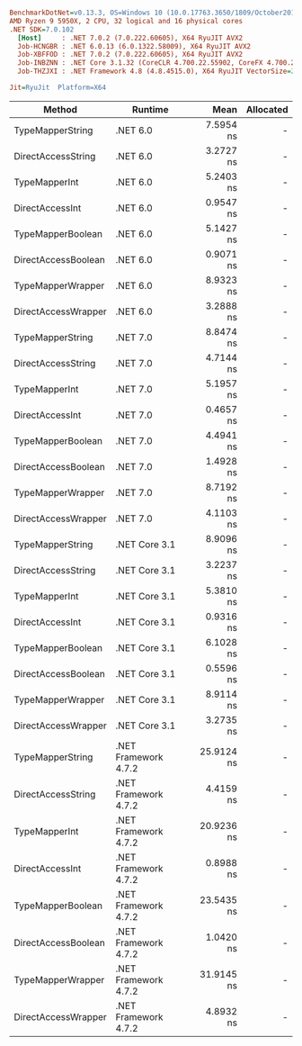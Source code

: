 ``` ini

BenchmarkDotNet=v0.13.3, OS=Windows 10 (10.0.17763.3650/1809/October2018Update/Redstone5), VM=Hyper-V
AMD Ryzen 9 5950X, 2 CPU, 32 logical and 16 physical cores
.NET SDK=7.0.102
  [Host]     : .NET 7.0.2 (7.0.222.60605), X64 RyuJIT AVX2
  Job-HCNGBR : .NET 6.0.13 (6.0.1322.58009), X64 RyuJIT AVX2
  Job-XBFFOD : .NET 7.0.2 (7.0.222.60605), X64 RyuJIT AVX2
  Job-INBZNN : .NET Core 3.1.32 (CoreCLR 4.700.22.55902, CoreFX 4.700.22.56512), X64 RyuJIT AVX2
  Job-THZJXI : .NET Framework 4.8 (4.8.4515.0), X64 RyuJIT VectorSize=256

Jit=RyuJit  Platform=X64  

```
|              Method |              Runtime |       Mean | Allocated |
|-------------------- |--------------------- |-----------:|----------:|
|    TypeMapperString |             .NET 6.0 |  7.5954 ns |         - |
|  DirectAccessString |             .NET 6.0 |  3.2727 ns |         - |
|       TypeMapperInt |             .NET 6.0 |  5.2403 ns |         - |
|     DirectAccessInt |             .NET 6.0 |  0.9547 ns |         - |
|   TypeMapperBoolean |             .NET 6.0 |  5.1427 ns |         - |
| DirectAccessBoolean |             .NET 6.0 |  0.9071 ns |         - |
|   TypeMapperWrapper |             .NET 6.0 |  8.9323 ns |         - |
| DirectAccessWrapper |             .NET 6.0 |  3.2888 ns |         - |
|    TypeMapperString |             .NET 7.0 |  8.8474 ns |         - |
|  DirectAccessString |             .NET 7.0 |  4.7144 ns |         - |
|       TypeMapperInt |             .NET 7.0 |  5.1957 ns |         - |
|     DirectAccessInt |             .NET 7.0 |  0.4657 ns |         - |
|   TypeMapperBoolean |             .NET 7.0 |  4.4941 ns |         - |
| DirectAccessBoolean |             .NET 7.0 |  1.4928 ns |         - |
|   TypeMapperWrapper |             .NET 7.0 |  8.7192 ns |         - |
| DirectAccessWrapper |             .NET 7.0 |  4.1103 ns |         - |
|    TypeMapperString |        .NET Core 3.1 |  8.9096 ns |         - |
|  DirectAccessString |        .NET Core 3.1 |  3.2237 ns |         - |
|       TypeMapperInt |        .NET Core 3.1 |  5.3810 ns |         - |
|     DirectAccessInt |        .NET Core 3.1 |  0.9316 ns |         - |
|   TypeMapperBoolean |        .NET Core 3.1 |  6.1028 ns |         - |
| DirectAccessBoolean |        .NET Core 3.1 |  0.5596 ns |         - |
|   TypeMapperWrapper |        .NET Core 3.1 |  8.9114 ns |         - |
| DirectAccessWrapper |        .NET Core 3.1 |  3.2735 ns |         - |
|    TypeMapperString | .NET Framework 4.7.2 | 25.9124 ns |         - |
|  DirectAccessString | .NET Framework 4.7.2 |  4.4159 ns |         - |
|       TypeMapperInt | .NET Framework 4.7.2 | 20.9236 ns |         - |
|     DirectAccessInt | .NET Framework 4.7.2 |  0.8988 ns |         - |
|   TypeMapperBoolean | .NET Framework 4.7.2 | 23.5435 ns |         - |
| DirectAccessBoolean | .NET Framework 4.7.2 |  1.0420 ns |         - |
|   TypeMapperWrapper | .NET Framework 4.7.2 | 31.9145 ns |         - |
| DirectAccessWrapper | .NET Framework 4.7.2 |  4.8932 ns |         - |
